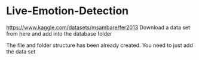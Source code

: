 # Live-Emotion-Detection

https://www.kaggle.com/datasets/msambare/fer2013   Download a data set from here and add into the database folder

The file and folder structure has been already created. You need to just add the data set
